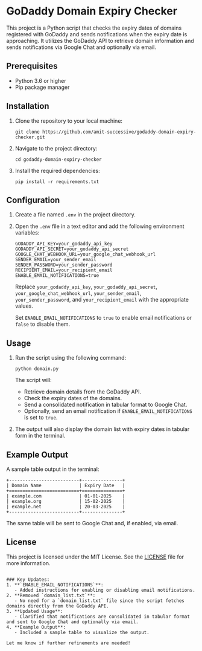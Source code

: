 # GoDaddy Domain Expiry Checker

This project is a Python script that checks the expiry dates of domains registered with GoDaddy and sends notifications when the expiry date is approaching. It utilizes the GoDaddy API to retrieve domain information and sends notifications via Google Chat and optionally via email.

## Prerequisites

- Python 3.6 or higher
- Pip package manager

## Installation

1. Clone the repository to your local machine:

   ```shell
   git clone https://github.com/amit-successive/godaddy-domain-expiry-checker.git
   ```

2. Navigate to the project directory:

   ```shell
   cd godaddy-domain-expiry-checker
   ```

3. Install the required dependencies:

   ```shell
   pip install -r requirements.txt
   ```

## Configuration

1. Create a file named `.env` in the project directory.
2. Open the `.env` file in a text editor and add the following environment variables:

   ```
   GODADDY_API_KEY=your_godaddy_api_key
   GODADDY_API_SECRET=your_godaddy_api_secret
   GOOGLE_CHAT_WEBHOOK_URL=your_google_chat_webhook_url
   SENDER_EMAIL=your_sender_email
   SENDER_PASSWORD=your_sender_password
   RECIPIENT_EMAIL=your_recipient_email
   ENABLE_EMAIL_NOTIFICATIONS=true
   ```

   Replace `your_godaddy_api_key`, `your_godaddy_api_secret`, `your_google_chat_webhook_url`, `your_sender_email`, `your_sender_password`, and `your_recipient_email` with the appropriate values.

   Set `ENABLE_EMAIL_NOTIFICATIONS` to `true` to enable email notifications or `false` to disable them.

## Usage

1. Run the script using the following command:

   ```shell
   python domain.py
   ```

   The script will:
   - Retrieve domain details from the GoDaddy API.
   - Check the expiry dates of the domains.
   - Send a consolidated notification in tabular format to Google Chat.
   - Optionally, send an email notification if `ENABLE_EMAIL_NOTIFICATIONS` is set to `true`.

2. The output will also display the domain list with expiry dates in tabular form in the terminal.

## Example Output

A sample table output in the terminal:

```
+--------------------------+---------------+
| Domain Name              | Expiry Date   |
+==========================+===============+
| example.com              | 01-01-2025    |
| example.org              | 15-02-2025    |
| example.net              | 20-03-2025    |
+--------------------------+---------------+
```

The same table will be sent to Google Chat and, if enabled, via email.

## License

This project is licensed under the MIT License. See the [LICENSE](LICENSE) file for more information.
```

### Key Updates:
1. **`ENABLE_EMAIL_NOTIFICATIONS`**:
   - Added instructions for enabling or disabling email notifications.
2. **Removed `domain_list.txt`**:
   - No need for a `domain_list.txt` file since the script fetches domains directly from the GoDaddy API.
3. **Updated Usage**:
   - Clarified that notifications are consolidated in tabular format and sent to Google Chat and optionally via email.
4. **Example Output**:
   - Included a sample table to visualize the output.

Let me know if further refinements are needed!
